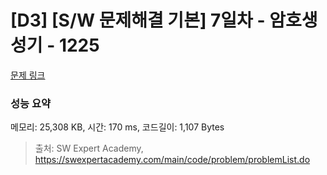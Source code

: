# [D3] [S/W 문제해결 기본] 7일차 - 암호생성기 - 1225 

[문제 링크](https://swexpertacademy.com/main/code/problem/problemDetail.do?contestProbId=AV14uWl6AF0CFAYD) 

### 성능 요약

메모리: 25,308 KB, 시간: 170 ms, 코드길이: 1,107 Bytes



> 출처: SW Expert Academy, https://swexpertacademy.com/main/code/problem/problemList.do